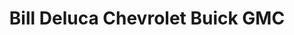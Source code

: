 ---
title: "Bill Deluca Chevrolet Buick GMC"
url: /haverhill/bill-deluca-chevrolet-buick-gmc/
shop: Autohaus
---